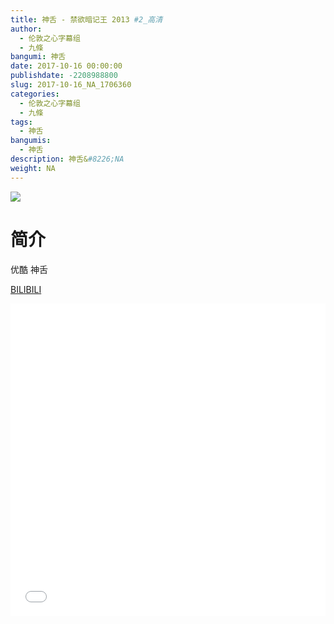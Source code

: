 ```yaml
---
title: 神舌 - 禁欲暗记王 2013 #2_高清
author: 
  - 伦敦之心字幕组
  - 九條
bangumi: 神舌
date: 2017-10-16 00:00:00
publishdate: -2208988800
slug: 2017-10-16_NA_1706360
categories: 
  - 伦敦之心字幕组
  - 九條
tags: 
  - 神舌
bangumis: 
  - 神舌
description: 神舌&#8226;NA
weight: NA
---
```


![](https://i.imgur.com/7U5hnVY.png)

# 简介  
优酷 神舌

  [BILIBILI](https://www.bilibili.com/video/av1706360/)


<div class="vcontainer">  <iframe class='video' src="//www.bilibili.com/blackboard/player.html?cid=2604976&aid=1706360" width="100%" height="500" frameborder="0" allowfullscreen="allowfullscreen"></iframe></div>
